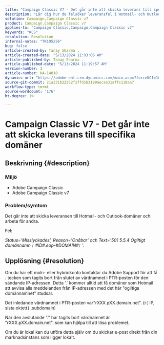 ```yaml
---
title: "Campaign Classic V7 - Det går inte att skicka leverans till specifika domäner"
description: "Lär dig hur du felsöker leveransfel i Hotmail- och Outlook-domäner."
solution: Campaign,Campaign Classic v7
product: Campaign,Campaign Classic v7
applies-to: "Campaign Classic,Campaign,Campaign Classic v7"
keywords: "KCS"
resolution: Resolution
internal-notes: "TK195256"
bug: false
article-created-by: Tanay Sharma .
article-created-date: "5/13/2024 11:03:06 AM"
article-published-by: Tanay Sharma .
article-published-date: "5/13/2024 11:19:57 AM"
version-number: 3
article-number: KA-14810
dynamics-url: "https://adobe-ent.crm.dynamics.com/main.aspx?forceUCI=1&pagetype=entityrecord&etn=knowledgearticle&id=9d2dad5a-1811-ef11-9f8a-6045bd02b206"
source-git-commit: 21a331b22352f1ffd1b3189aecaa31affc110aa7
workflow-type: tm+mt
source-wordcount: '176'
ht-degree: 1%

---
```


# Campaign Classic V7 - Det går inte att skicka leverans till specifika domäner

## Beskrivning {#description}


### Miljö

- Adobe Campaign Classic
- Adobe Campaign Classic v7


### Problem/symtom

Det går inte att skicka leveransen till Hotmail- och Outlook-domäner och arbeta för andra.

Fel:

*Status=&#39;Misslyckades&#39;, Reason=&#39;Onåbar&#39; och Text=&#39;501 5.5.4 Ogiltigt domännamn `[` #ID#.eop-#DOMAIN#`]` &#39;.*





## Upplösning {#resolution}


Om du har ett moln- eller hybridkonto kontaktar du Adobe Support för att få . tecken som tagits bort från slutet av värdnamnet i PTR-posten för den sändande IP-adressen. Detta &#39;.&#39; kommer alltid att få domäner som Hotmail att avvisa alla meddelanden från IP-adressen med det här &quot;ogiltiga domännamnet&quot; studsar.

Det inledande värdnamnet i PTR-posten var&quot;rXXX.pXX.domain.net&quot;. (r`[` IP, sista oktett`]` .subdomain)

När den avslutande &quot;.&quot; har tagits bort värdnamnet är &quot;rXXX.pXX.domain.net&quot;. som kan hjälpa till att lösa problemet.

Om du är lokal kan du utföra detta själv om du skickar e-post direkt från din marknadsinstans som ligger lokalt.
